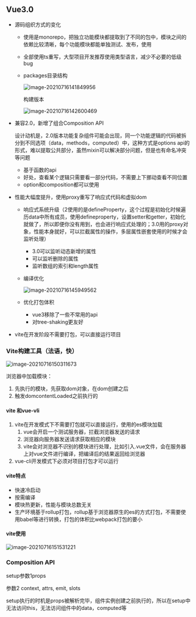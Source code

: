 ## Vue3.0

* 源码组织方式的变化

  * 使用是monorepo，把独立功能模块都提取到了不同的包中，模块之间的依赖比较清晰，每个功能模块都能单独测试、发布，使用

  * 全部使用ts重写，大型项目开发推荐使用类型语言，减少不必要的低级bug

  * packages目录结构

    ![image-20210716141849956](C:\Users\luoli\AppData\Roaming\Typora\typora-user-images\image-20210716141849956.png)

    构建版本

    ![image-20210716142600469](C:\Users\luoli\AppData\Roaming\Typora\typora-user-images\image-20210716142600469.png)

    

* 兼容2.0，新增了组合Composition API

  设计动机是，2.0版本功能复杂组件可能会出现，同一个功能逻辑的代码被拆分到不同选项（data，methods，computed）中，这种方式是options api的形式，难以提取公共部分，虽然mixin可以解决部分问题，但是也有命名冲突等问题

  * 基于函数的api
  * 好处，查看某个逻辑只需要看一部分代码，不需要上下挪动查看不同位置
  * option和composition都可以使用

* 性能大幅度提升，使用proxy重写了响应式代码和虚拟dom

  * 响应式系统升级（2使用的是defineProperty，这个过程是初始化时候遍历data中所有成员，使用defineproperty，设置setter和getter，初始化就做了，所以即便你没有用到，也会进行响应式处理的；3.0用的proxy对象，性能本身就好，可以拦截属性的操作，多层属性嵌套使用的时候才会监听处理）

    * 3.0可以监听动态新增的属性
    * 可以监听删除的属性
    * 监听数组的索引和length属性

  * 编译优化

    ![image-20210716145949562](C:\Users\luoli\AppData\Roaming\Typora\typora-user-images\image-20210716145949562.png)

  * 优化打包体积

    * vue3移除了一些不常用的api
    * 对tree-shaking更友好

* vite在开发阶段不需要打包，可以直接运行项目

### Vite构建工具（法语，快）

![image-20210716150311673](C:\Users\luoli\AppData\Roaming\Typora\typora-user-images\image-20210716150311673.png)

浏览器中加载模块：

1. 先执行的模块，先获取dom对象，在dom创建之后
2. 触发domcontentLoaded之前执行的



#### vite 和vue-vli

1. vite在开发模式下不需要打包就可以直接运行，使用的es模块加载
   1. vue会开启一个测试服务器，拦截浏览器发送的请求
   2. 浏览器向服务器发送请求获取相应的模块
   3. vite会对浏览器不识别的模块进行处理，比如引入.vue文件，会在服务器上对vue文件进行编译，把编译后的结果返回给浏览器
2. vue-cli开发模式下必须对项目打包才可以运行

#### vite特点

* 快速冷启动
* 按需编译
* 模块热更新，性能与模块总数无关
* 生产环境基于rollup打包，rollup基于浏览器原生的es的方式打包，不需要使用babel等进行转换，打包的体积比webpack打包的要小

#### vite使用

![image-20210716151531221](C:\Users\luoli\AppData\Roaming\Typora\typora-user-images\image-20210716151531221.png)



### Composition API

setup参数1props

参数2 context, attrs, emit, slots



setup执行的时机是props被解析完毕，组件实例创建之前执行的，所以在setup中无法访问this，无法访问组件中的data，computed等

